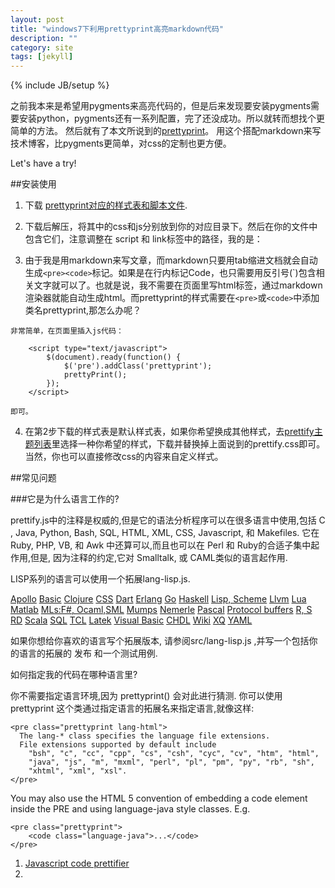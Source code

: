 ```yaml
---
layout: post
title: "windows7下利用prettyprint高亮markdown代码"
description: ""
category: site
tags: [jekyll]
---
```

{% include JB/setup %}

之前我本来是希望用pygments来高亮代码的，但是后来发现要安装pygments需要安装python，pygments还有一系列配置，完了还没成功。所以就转而想找个更简单的方法。
然后就有了本文所说到的[prettyprint](http://code.google.com/p/google-code-prettify/)。 用这个搭配markdown来写技术博客，比pygments更简单，对css的定制也更方便。

Let's have a try!

##安装使用

1.    下载 [prettyprint对应的样式表和脚本文件](http://google-code-prettify.googlecode.com/files/prettify-small-5-Jul-2008.zip). 

2.    下载后解压，将其中的css和js分别放到你的对应目录下。然后在你的文件中包含它们，注意调整在 script 和 link标签中的路径，我的是：
		
		<link rel="stylesheet" href="{{ ASSET_PATH }}/css/prettify.css">
		<script type="text/javascript" src="{{ ASSET_PATH }}/js/prettify.js"></script>
	
3.    由于我是用markdown来写文章，而markdown只要用tab缩进文档就会自动生成`<pre><code>`标记。如果是在行内标记Code，也只需要用反引号(\`)包含相关文字就可以了。也就是说，我不需要在页面里写html标签，通过markdown渲染器就能自动生成html。而prettyprint的样式需要在`<pre>`或`<code>`中添加类名prettyprint,那怎么办呢？

    非常简单，在页面里插入js代码：    

		<script type="text/javascript">
			$(document).ready(function() {
				$('pre').addClass('prettyprint');
				prettyPrint();
			});
		</script>	
		
    即可。

4.    在第2步下载的样式表是默认样式表，如果你希望换成其他样式，去[prettify主题列表](http://google-code-prettify.googlecode.com/svn/trunk/styles/index.html)里选择一种你希望的样式，下载并替换掉上面说到的prettify.css即可。当然，你也可以直接修改css的内容来自定义样式。



##常见问题

###它是为什么语言工作的?

prettify.js中的注释是权威的,但是它的语法分析程序可以在很多语言中使用,包括 C , Java, Python, Bash, SQL, HTML, XML, CSS, Javascript, 和 Makefiles. 它在 Ruby, PHP, VB, 和 Awk 中还算可以,而且也可以在 Perl 和 Ruby的合适子集中起作用,但是, 因为注释的约定,它对 Smalltalk, 或 CAML类似的语言起作用.

LISP系列的语言可以使用一个拓展lang-lisp.js.

<div>
      <a class="Extension" href="http://code.google.com/p/google-code-prettify/source/browse/trunk/src/lang-apollo.js">Apollo</a>
      <a class="Extension" href="http://code.google.com/p/google-code-prettify/source/browse/trunk/src/lang-basic.js">Basic</a>
      <a class="Extension" href="http://code.google.com/p/google-code-prettify/source/browse/trunk/src/lang-clj.js">Clojure</a>
      <a class="Extension" href="http://code.google.com/p/google-code-prettify/source/browse/trunk/src/lang-css.js">CSS</a>
      <a class="Extension" href="http://code.google.com/p/google-code-prettify/source/browse/trunk/src/lang-dart.js">Dart</a>
      <a class="Extension" href="http://code.google.com/p/google-code-prettify/source/browse/trunk/src/lang-erlang.js">Erlang</a>
      <a class="Extension" href="http://code.google.com/p/google-code-prettify/source/browse/trunk/src/lang-go.js">Go</a>
      <a class="Extension" href="http://code.google.com/p/google-code-prettify/source/browse/trunk/src/lang-hs.js">Haskell</a>
      <a class="Extension" href="http://code.google.com/p/google-code-prettify/source/browse/trunk/src/lang-lisp.js">Lisp, Scheme</a>
      <a class="Extension" href="http://code.google.com/p/google-code-prettify/source/browse/trunk/src/lang-llvm.js">Llvm</a>
      <a class="Extension" href="http://code.google.com/p/google-code-prettify/source/browse/trunk/src/lang-lua.js">Lua</a>
      <a class="Extension" href="http://code.google.com/p/google-code-prettify/source/browse/trunk/src/lang-matlab.js">Matlab</a>
      <a class="Extension" href="http://code.google.com/p/google-code-prettify/source/browse/trunk/src/lang-ml.js">MLs:F#, Ocaml,SML</a>
      <a class="Extension" href="http://code.google.com/p/google-code-prettify/source/browse/trunk/src/lang-mumps.js">Mumps</a>
      <a class="Extension" href="http://code.google.com/p/google-code-prettify/source/browse/trunk/src/lang-n.js">Nemerle</a>
      <a class="Extension" href="http://code.google.com/p/google-code-prettify/source/browse/trunk/src/lang-pascal.js">Pascal</a>
      <a class="Extension" href="http://code.google.com/p/google-code-prettify/source/browse/trunk/src/lang-proto.js">Protocol buffers</a>
      <a class="Extension" href="http://code.google.com/p/google-code-prettify/source/browse/trunk/src/lang-r.js">R, S</a>
      <a class="Extension" href="http://code.google.com/p/google-code-prettify/source/browse/trunk/src/lang-rd.js">RD</a>
      <a class="Extension" href="http://code.google.com/p/google-code-prettify/source/browse/trunk/src/lang-scala.js">Scala</a>
      <a class="Extension" href="http://code.google.com/p/google-code-prettify/source/browse/trunk/src/lang-sql.js">SQL</a>
      <a class="Extension" href="http://code.google.com/p/google-code-prettify/source/browse/trunk/src/lang-tcl.js">TCL</a>
      <a class="Extension" href="http://code.google.com/p/google-code-prettify/source/browse/trunk/src/lang-tex.js">Latek</a>
      <a class="Extension" href="http://code.google.com/p/google-code-prettify/source/browse/trunk/src/lang-vb.js">Visual Basic</a>
      <a class="Extension" href="http://code.google.com/p/google-code-prettify/source/browse/trunk/src/lang-vhdl.js">CHDL</a>
      <a class="Extension" href="http://code.google.com/p/google-code-prettify/source/browse/trunk/src/lang-wiki.js">Wiki</a>
      <a class="Extension" href="http://code.google.com/p/google-code-prettify/source/browse/trunk/src/lang-xq.js">XQ</a>
      <a class="Extension" href="http://code.google.com/p/google-code-prettify/source/browse/trunk/src/lang-yaml.js">YAML</a>
    </div>

如果你想给你喜欢的语言写个拓展版本, 请参阅src/lang-lisp.js ,并写一个包括你的语言的拓展的 发布 和一个测试用例.

如何指定我的代码在哪种语言里?



你不需要指定语言环境,因为 prettyprint() 会对此进行猜测. 你可以使用 prettyprint 这个类通过指定语言的拓展名来指定语言,就像这样:

	<pre class="prettyprint lang-html">
	  The lang-* class specifies the language file extensions.
	  File extensions supported by default include
	    "bsh", "c", "cc", "cpp", "cs", "csh", "cyc", "cv", "htm", "html",
	    "java", "js", "m", "mxml", "perl", "pl", "pm", "py", "rb", "sh",
	    "xhtml", "xml", "xsl".
	</pre>
You may also use the HTML 5 convention of embedding a code element inside the PRE and using language-java style classes. E.g.

	<pre class="prettyprint">
		<code class="language-java">...</code>
	</pre>

1. [Javascript code prettifier](http://google-code-prettify.googlecode.com/svn/trunk/README.html) 
2. 













